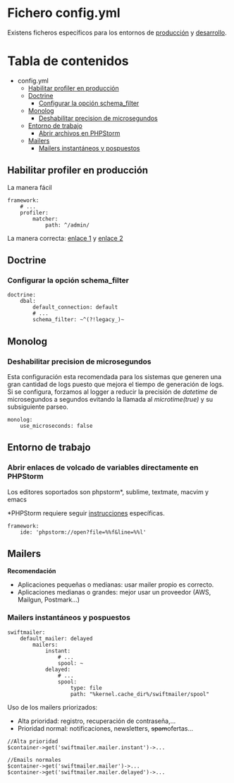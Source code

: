 Fichero config.yml
=======

Existens ficheros específicos para los entornos de [producción](CONFIG_PROD.md) y [desarrollo](CONFIG_DEV.md). 


# Tabla de contenidos
- config.yml
    - [Habilitar profiler en producción](#habilitar-profiler-en-producción)
    - [Doctrine](#doctrine)
        - [Configurar la opción schema_filter](#configurar-la-opción-schema_filter)
    - [Monolog](#monolog) 
        - [Deshabilitar precision de microsegundos](#deshabilitar-precision-de-microsegundos)
    - [Entorno de trabajo](#entorno-de-trabajo)
        - [Abrir archivos en PHPStorm](#abrir-enlaces-de-volcado-de-variables-directamente-en-phpstorm)
    - [Mailers](#mailers)
        - [Mailers instantáneos y pospuestos](#mailers-instantáneos-y-pospuestos)
        
    
## Habilitar profiler en producción

La manera fácil
```
framework: 
    # ... 
    profiler: 
        matcher: 
            path: ^/admin/ 
```

La manera correcta: [enlace 1](https://image.slidesharecdn.com/symfony-tips-and-tricks-141128100207-conversion-gate01/95/symfony-tips-and-tricks-44-638.jpg?cb=1417169555) y [enlace 2](https://image.slidesharecdn.com/symfony-tips-and-tricks-141128100207-conversion-gate01/95/symfony-tips-and-tricks-45-638.jpg?cb=1417169555)


## Doctrine

### Configurar la opción schema_filter

```
doctrine:
    dbal:
        default_connection: default
        # ...
        schema_filter: ~^(?!legacy_)~
```


## Monolog

### Deshabilitar precision de microsegundos

Esta configuración esta recomendada para los sistemas que generen una gran cantidad de logs puesto que mejora el tiempo de
generación de logs. Si se configura, forzamos al logger a reducir la precisión de *datetime* de microsegundos a segundos 
evitando la llamada al *microtime(true)* y su subsiguiente parseo.
 
```
monolog:
    use_microseconds: false
```

## Entorno de trabajo

### Abrir enlaces de volcado de variables directamente en PHPStorm

Los editores soportados son phpstorm*, sublime, textmate, macvim y emacs

*PHPStorm requiere seguir [instrucciones](https://symfony.com/doc/3.4/reference/configuration/framework.html#ide) específicas.
```
framework:
    ide: 'phpstorm://open?file=%%f&line=%%l'
```

## Mailers

**Recomendación**
- Aplicaciones pequeñas o medianas: usar mailer propio es correcto.
- Aplicaciones medianas o grandes: mejor usar un proveedor (AWS, Mailgun, Postmark...)

### Mailers instantáneos y pospuestos

```
swiftmailer:
    default_mailer: delayed
        mailers: 
            instant: 
                # ...
                spool: ~ 
            delayed: 
                # ... 
                spool: 
                    type: file 
                    path: "%kernel.cache_dir%/swiftmailer/spool"
```

Uso de los mailers priorizados: 
- Alta prioridad: registro, recuperación de contraseña,...
- Prioridad normal: notificaciones, newsletters, <s>spam</s>ofertas... 

```
//Alta prioridad
$container->get('swiftmailer.mailer.instant')->...

//Emails normales
$container->get('swiftmailer.mailer')->...
$container->get('swiftmailer.mailer.delayed')->...
```
 